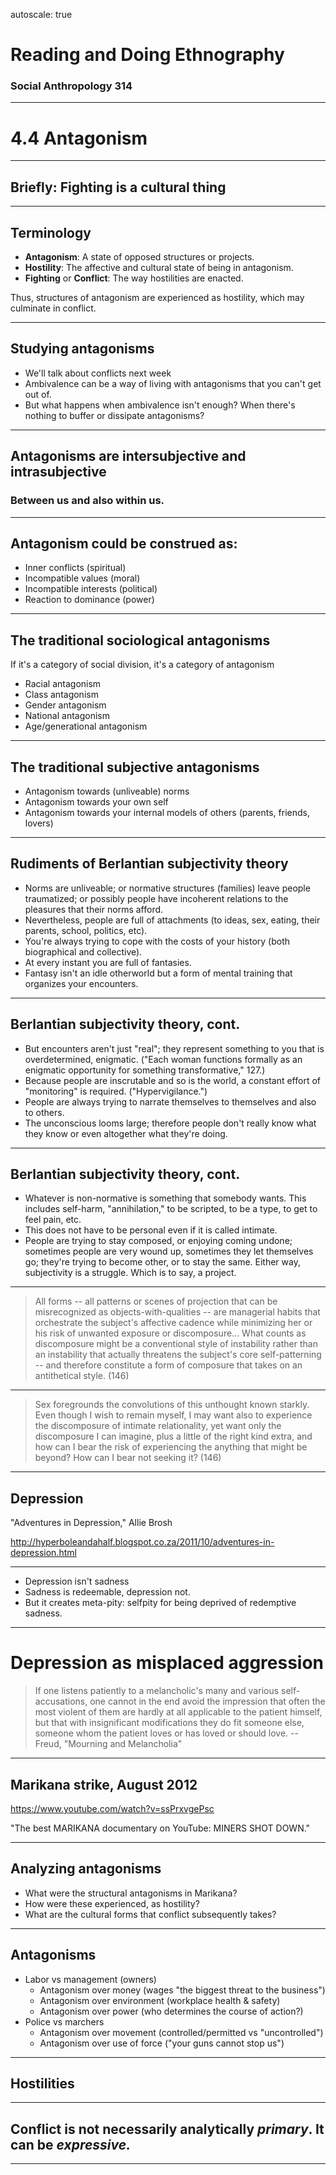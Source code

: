 autoscale: true

# Reading and Doing Ethnography

### Social Anthropology 314

---

# 4.4 Antagonism

---

## Briefly: Fighting is a cultural thing

---

## Terminology

- **Antagonism**: A state of opposed structures or projects.
- **Hostility**: The affective and cultural state of being in antagonism.
- **Fighting** or **Conflict**: The way hostilities are enacted.

Thus, structures of antagonism are experienced as hostility, which may culminate in conflict.

---

## Studying antagonisms

- We'll talk about conflicts next week
- Ambivalence can be a way of living with antagonisms that you can't get out of.
- But what happens when ambivalence isn't enough? When there's nothing to buffer or dissipate antagonisms?

---

## Antagonisms are intersubjective and intrasubjective

### Between us and also within us.

---

## Antagonism could be construed as: 

- Inner conflicts (spiritual)
- Incompatible values (moral)
- Incompatible interests (political)
- Reaction to dominance (power)

---

## The traditional sociological antagonisms

If it's a category of social division, it's a category of antagonism

- Racial antagonism
- Class antagonism
- Gender antagonism
- National antagonism
- Age/generational antagonism

---

## The traditional subjective antagonisms

- Antagonism towards (unliveable) norms
- Antagonism towards your own self
- Antagonism towards your internal models of others (parents, friends, lovers)

---

## Rudiments of Berlantian subjectivity theory

- Norms are unliveable; or normative structures (families) leave people traumatized; or possibly people have incoherent relations to the pleasures that their norms afford.
- Nevertheless, people are full of attachments (to ideas, sex, eating, their parents, school, politics, etc).
- You're always trying to cope with the costs of your history (both biographical and collective).
- At every instant you are full of fantasies.
- Fantasy isn't an idle otherworld but a form of mental training that organizes your encounters.

---

## Berlantian subjectivity theory, cont.

- But encounters aren't just "real"; they represent something to you that is overdetermined, enigmatic. ("Each woman functions formally as an enigmatic opportunity for something transformative," 127.)
- Because people are inscrutable and so is the world, a constant effort of "monitoring" is required. ("Hypervigilance.")
- People are always trying to narrate themselves to themselves and also to others.
- The unconscious looms large; therefore people don't really know what they know or even altogether what they're doing.

---

## Berlantian subjectivity theory, cont.

- Whatever is non-normative is something that somebody wants. This includes self-harm, "annihilation," to be scripted, to be a type, to get to feel pain, etc.
- This does not have to be personal even if it is called intimate.
- People are trying to stay composed, or enjoying coming undone; sometimes people are very wound up, sometimes they let themselves go; they're trying to become other, or to stay the same. Either way, subjectivity is a struggle. Which is to say, a project.

---

> All forms -- all patterns or scenes of projection that can be misrecognized as objects-with-qualities -- are managerial habits that orchestrate the subject's affective cadence while minimizing her or his risk of unwanted exposure or discomposure... What counts as discomposure might be a conventional style of instability rather than an instability that actually threatens the subject's core self-patterning -- and therefore constitute a form of composure that takes on an antithetical style. (146)

---

> Sex foregrounds the convolutions of this unthought known starkly. Even though I wish to remain myself, I may want also to experience the discomposure of intimate relationality, yet want only the discomposure I can imagine, plus a little of the right kind extra, and how can I bear the risk of experiencing the anything that might be beyond? How can I bear not seeking it? (146)

---

## Depression

"Adventures in Depression," Allie Brosh

http://hyperboleandahalf.blogspot.co.za/2011/10/adventures-in-depression.html

---

- Depression isn't sadness
- Sadness is redeemable, depression not.
- But it creates meta-pity: selfpity for being deprived of redemptive sadness.

---

# Depression as misplaced aggression

> If one listens patiently to a melancholic's many and various self-accusations, one cannot in the end avoid the impression that often the most violent of them are hardly at all applicable to the patient himself, but that with insignificant modifications they do fit someone else, someone whom the patient loves or has loved or should love.
-- Freud, "Mourning and Melancholia"

---

## Marikana strike, August 2012

https://www.youtube.com/watch?v=ssPrxvgePsc

"The best MARIKANA documentary on YouTube: MINERS SHOT DOWN."

---

## Analyzing antagonisms

- What were the structural antagonisms in Marikana?
- How were these experienced, as hostility?
- What are the cultural forms that conflict subsequently takes?

---

## Antagonisms

- Labor vs management (owners)
  + Antagonism over money (wages "the biggest threat to the business")
  + Antagonism over environment (workplace health & safety)
  + Antagonism over power (who determines the course of action?)
- Police vs marchers
  + Antagonism over movement (controlled/permitted vs "uncontrolled")
  + Antagonism over use of force ("your guns cannot stop us")

---

## Hostilities

---

## Conflict is not necessarily analytically *primary*. It can be *expressive.*

---


